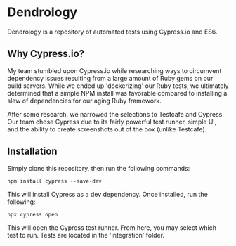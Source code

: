 # Dendrology

Dendrology is a repository of automated tests using Cypress.io and ES6.

## Why Cypress.io?

My team stumbled upon Cypress.io while researching ways to circumvent dependency issues resulting from a large amount of Ruby gems on our build servers. While we ended up 'dockerizing' our Ruby tests, we ultimately determined that a simple NPM install was favorable compared to installing a slew of dependencies for our aging Ruby framework. 

After some research, we narrowed the selections to Testcafe and Cypress. Our team chose Cypress due to its fairly powerful test runner, simple UI, and the ability to create screenshots out of the box (unlike Testcafe).

## Installation

Simply clone this repository, then run the following commands:

```
npm install cypress --save-dev
```

This will install Cypress as a dev dependency. Once installed, run the following:

```
npx cypress open
```

This will open the Cypress test runner. From here, you may select which test to run. Tests are located in the 'integration' folder.
